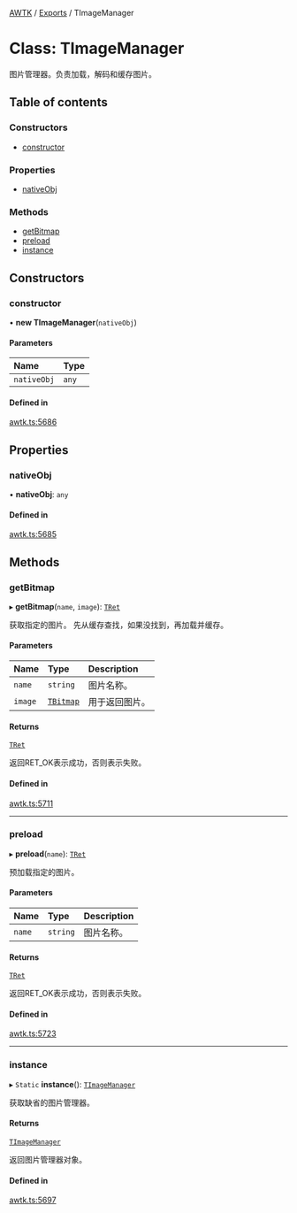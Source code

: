 [AWTK](../README.md) / [Exports](../modules.md) / TImageManager

# Class: TImageManager

图片管理器。负责加载，解码和缓存图片。

## Table of contents

### Constructors

- [constructor](TImageManager.md#constructor)

### Properties

- [nativeObj](TImageManager.md#nativeobj)

### Methods

- [getBitmap](TImageManager.md#getbitmap)
- [preload](TImageManager.md#preload)
- [instance](TImageManager.md#instance)

## Constructors

### constructor

• **new TImageManager**(`nativeObj`)

#### Parameters

| Name | Type |
| :------ | :------ |
| `nativeObj` | `any` |

#### Defined in

[awtk.ts:5686](https://github.com/zlgopen/awtk-binding/blob/145cdd58/tools/code_gen/js/output/awtk.ts#L5686)

## Properties

### nativeObj

• **nativeObj**: `any`

#### Defined in

[awtk.ts:5685](https://github.com/zlgopen/awtk-binding/blob/145cdd58/tools/code_gen/js/output/awtk.ts#L5685)

## Methods

### getBitmap

▸ **getBitmap**(`name`, `image`): [`TRet`](../enums/TRet.md)

获取指定的图片。
先从缓存查找，如果没找到，再加载并缓存。

#### Parameters

| Name | Type | Description |
| :------ | :------ | :------ |
| `name` | `string` | 图片名称。 |
| `image` | [`TBitmap`](TBitmap.md) | 用于返回图片。 |

#### Returns

[`TRet`](../enums/TRet.md)

返回RET_OK表示成功，否则表示失败。

#### Defined in

[awtk.ts:5711](https://github.com/zlgopen/awtk-binding/blob/145cdd58/tools/code_gen/js/output/awtk.ts#L5711)

___

### preload

▸ **preload**(`name`): [`TRet`](../enums/TRet.md)

预加载指定的图片。

#### Parameters

| Name | Type | Description |
| :------ | :------ | :------ |
| `name` | `string` | 图片名称。 |

#### Returns

[`TRet`](../enums/TRet.md)

返回RET_OK表示成功，否则表示失败。

#### Defined in

[awtk.ts:5723](https://github.com/zlgopen/awtk-binding/blob/145cdd58/tools/code_gen/js/output/awtk.ts#L5723)

___

### instance

▸ `Static` **instance**(): [`TImageManager`](TImageManager.md)

获取缺省的图片管理器。

#### Returns

[`TImageManager`](TImageManager.md)

返回图片管理器对象。

#### Defined in

[awtk.ts:5697](https://github.com/zlgopen/awtk-binding/blob/145cdd58/tools/code_gen/js/output/awtk.ts#L5697)
